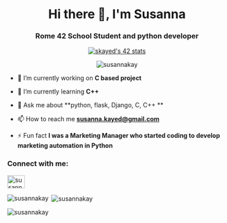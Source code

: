 <h1 align="center">Hi there 👋, I'm Susanna</h1>
<h3 align="center">Rome 42 School Student and python developer</h3>
<p align="center"><a href="https://github.com/oakoudad/badge42"><img src="https://badge.mediaplus.ma/kettlebells/skayed?1337Badge=off&UM6P=off" alt="skayed's 42 stats" /></a></p>

<p align="center"> <img src="https://komarev.com/ghpvc/?username=susannakay&label=Profile%20views&color=0e75b6&style=flat" alt="susannakay" /> </p>

- 🔭 I’m currently working on **C based project**

- 🌱 I’m currently learning **C++**

- 💬 Ask me about **python, flask, Django, C, C++ **

- 📫 How to reach me **susanna.kayed@gmail.com**

- ⚡ Fun fact **I was a Marketing Manager who started coding to develop marketing automation in Python**

<h3 align="left">Connect with me:</h3>
<p align="left">
<a href="https://linkedin.com/in/susanna-kayed" target="blank"><img align="center" src="https://raw.githubusercontent.com/rahuldkjain/github-profile-readme-generator/master/src/images/icons/Social/linked-in-alt.svg" alt="susanna-kayed" height="30" width="40" /></a>
</p>

<p><img align="left" src="https://github-readme-stats.vercel.app/api/top-langs?username=susannakay&show_icons=true&locale=en&layout=compact" alt="susannakay" /></p>

<p>&nbsp;<img align="center" src="https://github-readme-stats.vercel.app/api?username=susannakay&show_icons=true&theme=dark&locale=en" alt="susannakay" /></p>

<p><img align="center" src="https://github-readme-streak-stats.herokuapp.com/?user=susannakay&" alt="susannakay" /></p>
